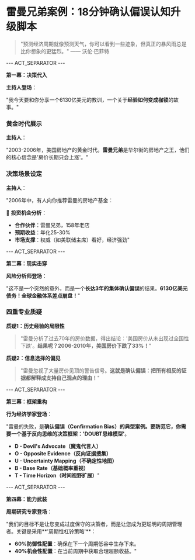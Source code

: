# 雷曼兄弟案例：18分钟确认偏误认知升级脚本

> "预测经济周期就像预测天气，你可以看到一些迹象，但真正的暴风雨总是比你想象的更猛烈。" —— 沃伦·巴菲特

--- ACT_SEPARATOR ---

**第一幕：决策代入**

**主持人登场**：

"我今天要和你分享一个6130亿美元的教训，一个关于**经验如何变成枷锁**的故事。"

### **黄金时代展示**

**主持人**：

"2003-2006年，美国房地产的黄金时代。**雷曼兄弟**是华尔街的房地产之王，他们的核心信念是'房价长期只会上涨'。"

### **决策场景设定**

**主持人**：

"2006年中，有人向你推荐雷曼的房地产基金：

🎯 **投资机会分析**：

- **合作伙伴**：雷曼兄弟，158年老店
- **预期收益**：年化25-30%
- **市场支撑**：权威（如美联储主席）看好，经济强劲"

--- ACT_SEPARATOR ---

**第二幕：现实击穿**

**风险分析师登场**：

"这不是一个突然的意外，而是一个**长达3年的集体确认偏误**的结果。**6130亿美元债务！全球金融体系差点崩盘！**"

### **四重专业质疑**

**质疑1：历史经验的局限性**

> "雷曼分析了过去70年的房价数据，得出结论：'美国房价从未出现过全国性下跌'。**结果呢？2006-2010年，美国房价下跌了33%！**"

**质疑2：信息选择的偏见**

> "雷曼忽视了大量房价见顶的警告信号。**这就是确认偏误：把所有相反的证据都解释成支持自己观点的理由！**"

--- ACT_SEPARATOR ---

**第三幕：框架重构**

**行为经济学家登场**：

"雷曼的失败，是**确认偏误（Confirmation Bias）**的典型案例。要防范它，你需要一个基于反向思维的决策框架：**'DOUBT思维模型'**。

- **D - Devil's Advocate（魔鬼代言人）**
- **O - Opposite Evidence（反向证据搜集）**
- **U - Uncertainty Mapping（不确定性地图）**
- **B - Base Rate（基础概率重视）**
- **T - Time Horizon（时间视野扩展）**"

--- ACT_SEPARATOR ---

**第四幕：能力武装**

**周期研究专家登场**：

"我们的目标不是让您变成过度保守的决策者，而是让您成为更聪明的周期管理者。关键是采用**'周期性杠铃策略'**：

- **60%防御性配置**：确保在下一个周期低谷中生存下来。
- **40%机会性配置**：在当前周期中获取合理超额收益。"
